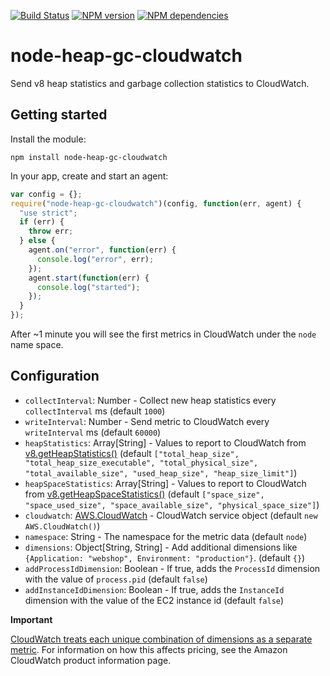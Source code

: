 [![Build Status](https://secure.travis-ci.org/michaelwittig/node-heap-gc-cloudwatch.png)](http://travis-ci.org/michaelwittig/node-heap-gc-cloudwatch)
[![NPM version](https://badge.fury.io/js/node-heap-gc-cloudwatch.png)](http://badge.fury.io/js/node-heap-gc-cloudwatch)
[![NPM dependencies](https://david-dm.org/michaelwittig/node-heap-gc-cloudwatch.png)](https://david-dm.org/michaelwittig/node-heap-gc-cloudwatch)

# node-heap-gc-cloudwatch

Send v8 heap statistics and garbage collection statistics to CloudWatch.

## Getting started

Install the module:

```
npm install node-heap-gc-cloudwatch
```

In your app, create and start an agent:

```javascript
var config = {};
require("node-heap-gc-cloudwatch")(config, function(err, agent) {
  "use strict";
  if (err) {
    throw err;
  } else {
    agent.on("error", function(err) {
      console.log("error", err);
    });
    agent.start(function(err) {
      console.log("started");
    });
  }
});
```

After ~1 minute you will see the first metrics in CloudWatch under the `node` name space.

## Configuration

* `collectInterval`: Number - Collect new heap statistics every `collectInterval` ms (default `1000`)
* `writeInterval`: Number - Send metric to CloudWatch every `writeInterval` ms (default `60000`)
* `heapStatistics`: Array[String] - Values to report to CloudWatch from [v8.getHeapStatistics()](https://nodejs.org/api/v8.html#v8_getheapstatistics) (default `["total_heap_size", "total_heap_size_executable", "total_physical_size", "total_available_size", "used_heap_size", "heap_size_limit"]`)
* `heapSpaceStatistics`: Array[String] - Values to report to CloudWatch from [v8.getHeapSpaceStatistics()](https://nodejs.org/api/v8.html#v8_getheapspacestatistics) (default `["space_size", "space_used_size", "space_available_size", "physical_space_size"]`)
* `cloudwatch`: [AWS.CloudWatch](http://docs.aws.amazon.com/AWSJavaScriptSDK/latest/AWS/CloudWatch.html#constructor-property) - CloudWatch service object (default `new AWS.CloudWatch()`)
* `namespace`: String - The namespace for the metric data (default `node`)
* `dimensions`: Object[String, String] - Add additional dimensions like `{Application: "webshop", Environment: "production"}`. (default `{}`)
* `addProcessIdDimension`: Boolean - If true, adds the `ProcessId` dimension with the value of `process.pid` (default `false`)
* `addInstanceIdDimension`: Boolean -  If true, adds the `InstanceId` dimension with the value of the EC2 instance id (default `false`)

**Important**

[CloudWatch treats each unique combination of dimensions as a separate metric](http://docs.aws.amazon.com/AmazonCloudWatch/latest/DeveloperGuide/cloudwatch_concepts.html#Dimension). For information on how this affects pricing, see the Amazon CloudWatch product information page.
